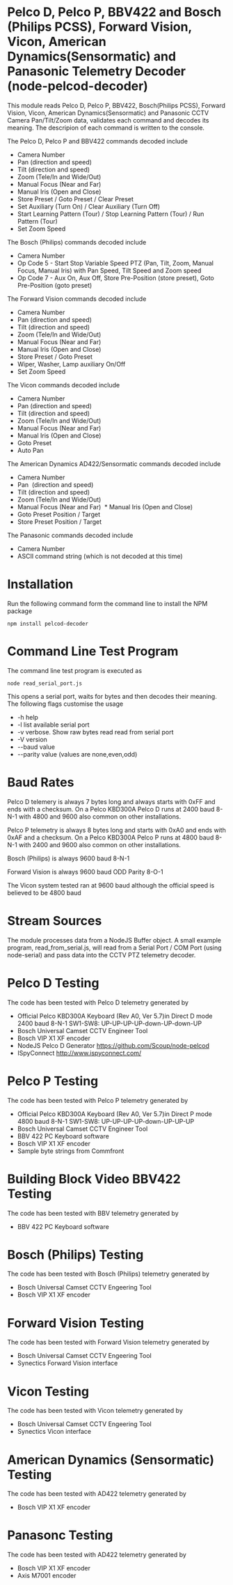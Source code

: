 # Pelco D, Pelco P, BBV422 and Bosch (Philips PCSS), Forward Vision, Vicon, American Dynamics(Sensormatic) and Panasonic Telemetry Decoder (node-pelcod-decoder)

This module reads Pelco D, Pelco P, BBV422, Bosch(Philips PCSS), Forward Vision, Vicon, American Dynamics(Sensormatic) and Panasonic CCTV Camera Pan/Tilt/Zoom data, validates each command and decodes its meaning.
The descripion of each command is written to the console.

The Pelco D, Pelco P and BBV422 commands decoded include  
  * Camera Number
  * Pan  (direction and speed)
  * Tilt (direction and speed)
  * Zoom (Tele/In and Wide/Out)
  * Manual Focus (Near and Far)
  * Manual Iris (Open and Close)
  * Store Preset / Goto Preset / Clear Preset
  * Set Auxiliary (Turn On) / Clear Auxiliary (Turn Off)
  * Start Learning Pattern (Tour) / Stop Learning Pattern (Tour) / Run Pattern (Tour)
  * Set Zoom Speed

The Bosch (Philips) commands decoded include
 * Camera Number
 * Op Code 5 - Start Stop Variable Speed PTZ (Pan, Tilt, Zoom, Manual Focus, Manual Iris) with Pan Speed, Tilt Speed and Zoom speed
 * Op Code 7 - Aux On, Aux Off, Store Pre-Position (store preset), Goto Pre-Position (goto preset)

The Forward Vision commands decoded include
  * Camera Number
  * Pan  (direction and speed)
  * Tilt (direction and speed)
  * Zoom (Tele/In and Wide/Out)
  * Manual Focus (Near and Far)
  * Manual Iris (Open and Close)
  * Store Preset / Goto Preset
  * Wiper, Washer, Lamp auxiliary On/Off
  * Set Zoom Speed

The Vicon commands decoded include
  * Camera Number
  * Pan  (direction and speed)
  * Tilt (direction and speed)
  * Zoom (Tele/In and Wide/Out)
  * Manual Focus (Near and Far)
  * Manual Iris (Open and Close)
  * Goto Preset
  * Auto Pan

The American Dynamics AD422/Sensormatic commands decoded include
  * Camera Number
  * Pan  (direction and speed)
  * Tilt (direction and speed)
  * Zoom (Tele/In and Wide/Out)
  * Manual Focus (Near and Far)
  * Manual Iris (Open and Close)
  * Goto Preset Position / Target
  * Store Preset Position / Target

The Panasonic commands decoded include
  * Camera Number
  * ASCII command string (which is not decoded at this time)


  
# Installation
Run the following command form the command line to install the NPM package
```
npm install pelcod-decoder
```

# Command Line Test Program
The command line test program is executed as
```
node read_serial_port.js
```
This opens a serial port, waits for bytes and then decodes their meaning.
The following flags customise the usage
 * -h    help
 * -l    list available serial port
 * -v    verbose. Show raw bytes read read from serial port
 * -V    version
 * --baud value
 * --parity value (values are none,even,odd)



# Baud Rates
Pelco D telemery is always 7 bytes long and always starts with 0xFF and ends with a checksum. On a Pelco KBD300A Pelco D runs at 2400 baud 8-N-1 with 4800 and 9600 also common on other installations.

Pelco P telemetry is always 8 bytes long and starts with 0xA0 and ends with 0xAF and a checksum. On a Pelco KBD300A Pelco P runs at 4800 baud 8-N-1 with 2400 and 9600 also common on other installations.

Bosch (Philips) is always 9600 baud 8-N-1

Forward Vision is always 9600 baud ODD Parity 8-O-1

The Vicon system tested ran at 9600 baud although the official speed is believed to be 4800 baud

# Stream Sources
The module processes data from a NodeJS Buffer object. A small example program, read_from_serial.js, will read from a Serial Port / COM Port (using node-serial) and pass data into the CCTV PTZ telemetry decoder.


# Pelco D Testing
The code has been tested with Pelco D telemetry generated by
 * Official Pelco KBD300A Keyboard (Rev A0, Ver 5.7)in Direct D mode 2400 baud 8-N-1 SW1-SW8: UP-UP-UP-UP-down-UP-down-UP
 * Bosch Universal Camset CCTV Engineer Tool
 * Bosch VIP X1 XF encoder
 * NodeJS Pelco D Generator https://github.com/Scoup/node-pelcod
 * ISpyConnect http://www.ispyconnect.com/

# Pelco P Testing
The code has been tested with Pelco P telemetry generated by
 * Official Pelco KBD300A Keyboard (Rev A0, Ver 5.7)in Direct P mode 4800 baud 8-N-1 SW1-SW8: UP-UP-UP-UP-down-UP-UP-UP
 * Bosch Universal Camset CCTV Engineer Tool
 * BBV 422 PC Keyboard software
 * Bosch VIP X1 XF encoder
 * Sample byte strings from Commfront

# Building Block Video BBV422 Testing
The code has been tested with BBV telemetry generated by
 * BBV 422 PC Keyboard software


# Bosch (Philips) Testing
The code has been tested with Bosch (Philips) telemetry generated by
 * Bosch Universal Camset CCTV Engeering Tool
 * Bosch VIP X1 XF encoder
 
# Forward Vision Testing
The code has been tested with Forward Vision telemetry generated by
 * Bosch Universal Camset CCTV Engeering Tool
 * Synectics Forward Vision interface

# Vicon Testing
The code has been tested with Vicon telemetry generated by
 * Bosch Universal Camset CCTV Engeering Tool
 * Synectics Vicon interface
 
# American Dynamics (Sensormatic) Testing
The code has been tested with AD422 telemetry generated by
 * Bosch VIP X1 XF encoder
 
# Panasonc Testing
The code has been tested with AD422 telemetry generated by
 * Bosch VIP X1 XF encoder
 * Axis M7001 encoder
